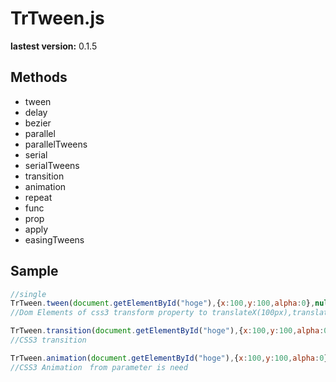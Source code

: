 TrTween.js
=======


**lastest version:** 0.1.5

Methods
--------------------------
 - tween
 - delay
 - bezier
 - parallel
 - parallelTweens
 - serial
 - serialTweens
 - transition
 - animation 
 - repeat
 - func
 - prop
 - apply
 - easingTweens

Sample
--------------------------
```js
//single
TrTween.tween(document.getElementById("hoge"),{x:100,y:100,alpha:0},null,1,Quart.easeOut).play()
//Dom Elements of css3 transform property to translateX(100px),translateY(100px) and opacity 0 by 1sec

TrTween.transition(document.getElementById("hoge"),{x:100,y:100,alpha:0},null,1,"easeOutQuart").play()
//CSS3 transition 

TrTween.animation(document.getElementById("hoge"),{x:100,y:100,alpha:0},{x:0,y:0,alpha:1},1,"easeOutQuart").play()
//CSS3 Animation　from parameter is need
```
